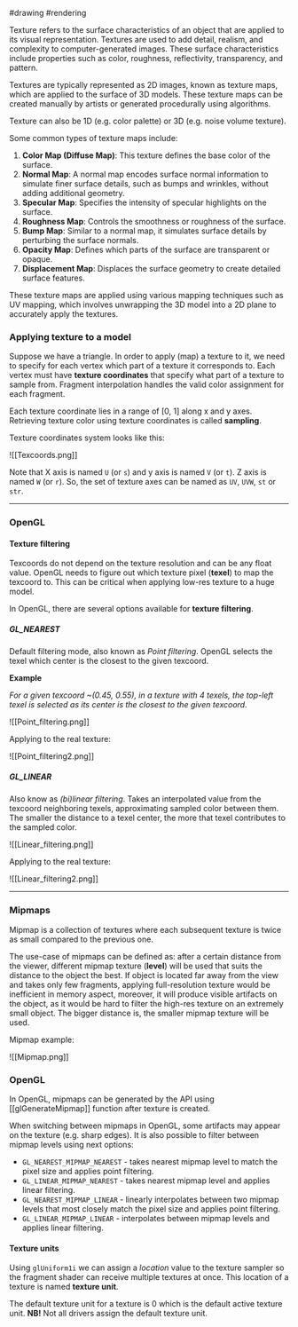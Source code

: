 #drawing #rendering 

Texture refers to the surface characteristics of an object that are applied to its visual representation. Textures are used to add detail, realism, and complexity to computer-generated images. These surface characteristics include properties such as color, roughness, reflectivity, transparency, and pattern.

Textures are typically represented as 2D images, known as texture maps, which are applied to the surface of 3D models. These texture maps can be created manually by artists or generated procedurally using algorithms.

Texture can also be 1D (e.g. color palette) or 3D (e.g. noise volume texture).

Some common types of texture maps include:

1. **Color Map (Diffuse Map)**: This texture defines the base color of the surface.
2. **Normal Map**: A normal map encodes surface normal information to simulate finer surface details, such as bumps and wrinkles, without adding additional geometry.
3. **Specular Map**: Specifies the intensity of specular highlights on the surface.
4. **Roughness Map**: Controls the smoothness or roughness of the surface.
5. **Bump Map**: Similar to a normal map, it simulates surface details by perturbing the surface normals.
6. **Opacity Map**: Defines which parts of the surface are transparent or opaque.
7. **Displacement Map**: Displaces the surface geometry to create detailed surface features.

These texture maps are applied using various mapping techniques such as UV mapping, which involves unwrapping the 3D model into a 2D plane to accurately apply the textures.

### Applying texture to a model

Suppose we have a triangle. In order to apply (map) a texture to it, we need to specify for each vertex which part of a texture it corresponds to. Each vertex must have **texture coordinates** that specify what part of a texture to sample from. Fragment interpolation handles the valid color assignment for each fragment.

Each texture coordinate lies in a range of \[0, 1\] along x and y axes. Retrieving texture color using texture coordinates is called **sampling**. 

Texture coordinates system looks like this:

![[Texcoords.png]]

Note that X axis is named `U` (or `s`) and y axis is named `V` (or `t`). Z axis is named `W` (or `r`). So, the set of texture axes can be named as `UV`, `UVW`, `st` or `str`.
___
### OpenGL

#### Texture filtering

Texcoords do not depend on the texture resolution and can be any float value. OpenGL needs to figure out which texture pixel (**texel**) to map the texcoord to. This can be critical when applying low-res texture to a huge model. 

In OpenGL, there are several options available for **texture filtering**.

##### GL_NEAREST

Default filtering mode, also known as *Point filtering*. OpenGL selects the texel which center is the closest to the given texcoord.

**Example**

*For a given texcoord ~(0.45, 0.55), in a texture with 4 texels, the top-left texel is selected as its center is the closest to the given texcoord.* 

![[Point_filtering.png]]

Applying to the real texture:

![[Point_filtering2.png]]

##### GL_LINEAR

Also know as *(bi)linear filtering*. Takes an interpolated value from the texcoord neighboring texels, approximating sampled color between them. The smaller the distance to a texel center, the more that texel contributes to the sampled color.

![[Linear_filtering.png]]

Applying to the real texture:

![[Linear_filtering2.png]]

___
### Mipmaps

Mipmap is a collection of textures where each subsequent texture is twice as small compared to the previous one. 

The use-case of mipmaps can be defined as: after a certain distance from the viewer, different mipmap texture (**level**) will be used that suits the distance to the object the best. If object is located far away from the view and takes only few fragments, applying full-resolution texture would be inefficient in memory aspect, moreover, it will produce visible artifacts on the object, as it would be hard to filter the high-res texture on an extremely small object. The bigger distance is, the smaller mipmap texture will be used.

Mipmap example:

![[Mipmap.png]]

### OpenGL

In OpenGL, mipmaps can be generated by the API using [[glGenerateMipmap]] function after texture is created.

When switching between mipmaps in OpenGL, some artifacts may appear on the texture (e.g. sharp edges). It is also possible to filter between mipmap levels using next options:
- `GL_NEAREST_MIPMAP_NEAREST` - takes nearest mipmap level to match the pixel size and applies point filtering.
- `GL_LINEAR_MIPMAP_NEAREST` - takes nearest mipmap level and applies linear filtering.
- `GL_NEAREST_MIPMAP_LINEAR` - linearly interpolates between two mipmap levels that most closely match the pixel size and applies point filtering.
- `GL_LINEAR_MIPMAP_LINEAR` - interpolates between mipmap levels and applies linear filtering.

#### Texture units

Using `glUniform1i` we can assign a *location* value to the texture sampler so the fragment shader can receive multiple textures at once. This location of a texture is named **texture unit**. 

The default texture unit for a texture is 0 which is the default active texture unit. **NB!** Not all drivers assign the default texture unit.
